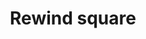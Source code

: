 ---
title: Rewind square
tags: ["rewind", "square", "backward", "reverse", "music", "audio", "go back"]
icon: rewind-square
svg: '<svg xmlns="http://www.w3.org/2000/svg" width="24" height="24" fill="none" viewBox="0 0 24 24" stroke-width="1.5" stroke-linecap="round" stroke-linejoin="round" stroke="currentColor"><path d="M8.008 10.71C7.336 11.256 7 11.53 7 12s.336.743 1.008 1.29c.185.152.37.295.538.413.149.104.316.212.49.318.67.407 1.006.611 1.306.385s.328-.697.383-1.642c.015-.267.025-.53.025-.764 0-.235-.01-.497-.025-.764-.055-.945-.082-1.417-.383-1.642-.3-.226-.635-.022-1.306.385a9 9 0 0 0-.49.318 10 10 0 0 0-.538.412m5.75.001c-.672.547-1.008.821-1.008 1.29s.336.743 1.008 1.29c.185.152.37.295.538.413.149.104.316.212.49.318.67.407 1.006.611 1.306.385s.328-.697.383-1.642c.015-.267.025-.53.025-.764 0-.235-.01-.497-.025-.764-.055-.945-.082-1.417-.383-1.642-.3-.226-.635-.022-1.306.385a9 9 0 0 0-.49.318 10 10 0 0 0-.538.412"/><path d="M3 9.4c0-2.24 0-3.36.436-4.216a4 4 0 0 1 1.748-1.748C6.04 3 7.16 3 9.4 3h5.2c2.24 0 3.36 0 4.216.436a4 4 0 0 1 1.748 1.748C21 6.04 21 7.16 21 9.4v5.2c0 2.24 0 3.36-.436 4.216a4 4 0 0 1-1.748 1.748C17.96 21 16.84 21 14.6 21H9.4c-2.24 0-3.36 0-4.216-.436a4 4 0 0 1-1.748-1.748C3 17.96 3 16.84 3 14.6z"/></svg>'
---